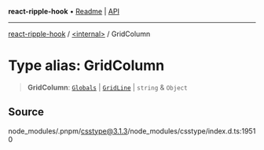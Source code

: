 **react-ripple-hook** • [Readme](../../README.md) \| [API](../../globals.md)

---

[react-ripple-hook](../../README.md) / [\<internal\>](../README.md) / GridColumn

# Type alias: GridColumn

> **GridColumn**: [`Globals`](Globals.md) \| [`GridLine`](GridLine.md) \| `string` & `Object`

## Source

node_modules/.pnpm/csstype@3.1.3/node_modules/csstype/index.d.ts:19510
